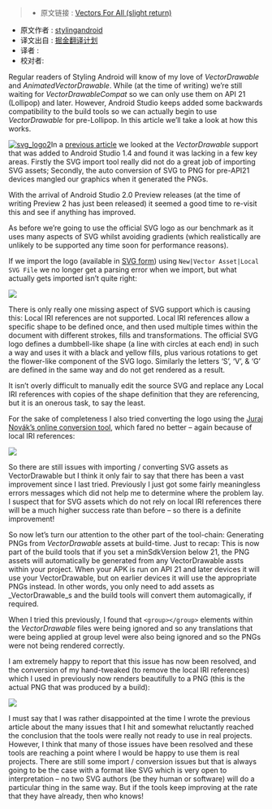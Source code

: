 >* 原文链接 : [Vectors For All (slight return)](https://blog.stylingandroid.com/vectors-for-all-slight-return/)
* 原文作者 : [stylingandroid](https://blog.stylingandroid.com)
* 译文出自 : [掘金翻译计划](https://github.com/xitu/gold-miner)
* 译者 : 
* 校对者:


Regular readers of Styling Android will know of my love of _VectorDrawable_ and _AnimatedVectorDrawable_. While (at the time of writing) we’re still waiting for _VectorDrawableCompat_ so we can only use them on API 21 (Lollipop) and later. However, Android Studio keeps added some backwards compatibility to the build tools so we can actually begin to use _VectorDrawable_ for pre-Lollipop. In this article we’ll take a look at how this works.  

[![svg_logo2](https://i0.wp.com/blog.stylingandroid.com/wp-content/uploads/2015/12/svg_logo2.png?w=300%20300w,%20https://i0.wp.com/blog.stylingandroid.com/wp-content/uploads/2015/12/svg_logo2.png?resize=150%2C150%20150w)](https://i0.wp.com/blog.stylingandroid.com/wp-content/uploads/2015/12/svg_logo2.png?ssl=1)In a [previous article](https://blog.stylingandroid.com/vectors-for-all-almost/) we looked at the _VectorDrawable_ support that was added to Android Studio 1.4 and found it was lacking in a few key areas. Firstly the SVG import tool really did not do a great job of importing SVG assets; Secondly, the auto conversion of SVG to PNG for pre-API21 devices mangled our graphics when it generated the PNGs.

With the arrival of Android Studio 2.0 Preview releases (at the time of writing Preview 2 has just been released) it seemed a good time to re-visit this and see if anything has improved.

As before we’re going to use the official SVG logo as our benchmark as it uses many aspects of SVG whilst avoiding gradients (which realistically are unlikely to be supported any time soon for performance reasons).

If we import the logo (available in [SVG form](http://www.w3.org/Icons/SVG/svg-logo-v.svg)) using `New|Vector Asset|Local SVG File` we no longer get a parsing error when we import, but what actually gets imported isn’t quite right:

[![](http://ww3.sinaimg.cn/large/a490147fgw1f3qdvqii2ej208c08c745.jpg)](https://i0.wp.com/blog.stylingandroid.com/wp-content/uploads/2015/12/svg_logo3.png?ssl=1)

There is only really one missing aspect of SVG support which is causing this: Local IRI references are not supported. Local IRI references allow a specific shape to be defined once, and then used multiple times within the document with different strokes, fills and transformations. The official SVG logo defines a dumbbell-like shape (a line with circles at each end) in such a way and uses it with a black and yellow fills, plus various rotations to get the flower-like component of the SVG logo. Similarly the letters ‘S’, ‘V’, & ‘G’ are defined in the same way and do not get rendered as a result.

It isn’t overly difficult to manually edit the source SVG and replace any Local IRI references with copies of the shape definition that they are referencing, but it is an onerous task, to say the least.

For the sake of completeness I also tried converting the logo using the [Juraj Novák’s online conversion tool](http://inloop.github.io/svg2android/), which fared no better – again because of local IRI references:

[![](http://ww3.sinaimg.cn/large/a490147fgw1f3qdwanyr0j208c08ca9z.jpg)](https://i1.wp.com/blog.stylingandroid.com/wp-content/uploads/2015/12/svg_logo4.png?ssl=1)

So there are still issues with importing / converting SVG assets as VectorDrawable but I think it only fair to say that there has been a vast improvement since I last tried. Previously I just got some fairly meaningless errors messages which did not help me to determine where the problem lay. I suspect that for SVG assets which do not rely on local IRI references there will be a much higher success rate than before – so there is a definite improvement!

So now let’s turn our attention to the other part of the tool-chain: Generating PNGs from _VectorDrawable_ assets at build-time. Just to recap: This is now part of the build tools that if you set a minSdkVersion below 21, the PNG assets will automatically be generated from any VectorDrawable assts within your project. When your APK is run on API 21 and later devices it will use your VectorDrawable, but on earlier devices it will use the appropriate PNGs instead. In other words, you only need to add assets as _VectorDrawable_s and the build tools will convert them automagically, if required.

When I tried this previously, I found that `<group></group>` elements within the _VectorDrawable_ files were being ignored and so any translations that were being applied at group level were also being ignored and so the PNGs were not being rendered correctly.

I am extremely happy to report that this issue has now been resolved, and the conversion of my hand-tweaked (to remove the local IRI references) which I used in previously now renders beautifully to a PNG (this is the actual PNG that was produced by a build):

[![](http://ww1.sinaimg.cn/large/a490147fgw1f3qdwqyc6nj208c08caaj.jpg)](https://i0.wp.com/blog.stylingandroid.com/wp-content/uploads/2015/12/svg_logo2.png?ssl=1)

I must say that I was rather disappointed at the time I wrote the previous article about the many issues that I hit and somewhat reluctantly reached the conclusion that the tools were really not ready to use in real projects. However, I think that many of those issues have been resolved and these tools are reaching a point where I would be happy to use them is real projects. There are still some import / conversion issues but that is always going to be the case with a format like SVG which is very open to interpretation – no two SVG authors (be they human or software) will do a particular thing in the same way. But if the tools keep improving at the rate that they have already, then who knows!

